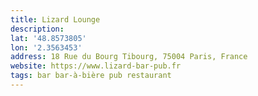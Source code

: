 ```yaml
---
title: Lizard Lounge
description: 
lat: '48.8573805'
lon: '2.3563453'
address: 18 Rue du Bourg Tibourg, 75004 Paris, France
website: https://www.lizard-bar-pub.fr
tags: bar bar-à-bière pub restaurant
---
```

